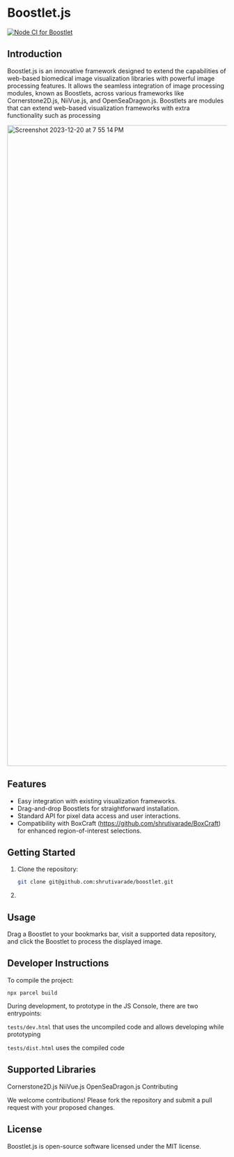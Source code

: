 # Boostlet.js

[![Node CI for Boostlet](https://github.com/gaiborjosue/boostlet/actions/workflows/node.js.yml/badge.svg?branch=main)](https://github.com/gaiborjosue/boostlet/actions/workflows/node.js.yml)

## Introduction
Boostlet.js is an innovative framework designed to extend the capabilities of web-based biomedical image visualization libraries with powerful image processing features. It allows the seamless integration of image processing modules, known as Boostlets, across various frameworks like Cornerstone2D.js, NiiVue.js, and OpenSeaDragon.js. Boostlets are modules that can extend web-based visualization
frameworks with extra functionality such as processing

<img width="1470" alt="Screenshot 2023-12-20 at 7 55 14 PM" src="https://github.com/shrutivarade/boostlet/assets/37963866/5d7cfb18-5b66-4cb1-8c93-6a425ece8055">


## Features
- Easy integration with existing visualization frameworks.
- Drag-and-drop Boostlets for straightforward installation.
- Standard API for pixel data access and user interactions.
- Compatibility with BoxCraft (https://github.com/shrutivarade/BoxCraft) for enhanced region-of-interest selections.

## Getting Started
1. Clone the repository:
   ```bash
   git clone git@github.com:shrutivarade/boostlet.git
2. <script src="https://raw.githubusercontent.com/mpsych/boostlet/main/dist/boostlet.min.js"></script>

## Usage

Drag a Boostlet to your bookmarks bar, visit a supported data repository, and click the Boostlet to process the displayed image.

## Developer Instructions

To compile the project:

`npx parcel build`

During development, to prototype in the JS Console, there are two entrypoints:

`tests/dev.html` that uses the uncompiled code and allows developing while prototyping

`tests/dist.html` uses the compiled code

## Supported Libraries

Cornerstone2D.js
NiiVue.js
OpenSeaDragon.js
Contributing

We welcome contributions! Please fork the repository and submit a pull request with your proposed changes.

## License

Boostlet.js is open-source software licensed under the MIT license.
